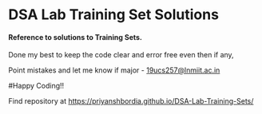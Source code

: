   # DSA Lab Training Set Solutions

#### Reference to solutions to Training Sets.

Done my best to keep the code clear and error free even then if any,

Point mistakes and let me know if major - 19ucs257@lnmiit.ac.in

#Happy Coding!!

Find repository at https://priyanshbordia.github.io/DSA-Lab-Training-Sets/
